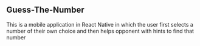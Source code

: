 ## Guess-The-Number
This is a mobile application in React Native in which the user first selects a number of their own choice and then helps opponent with hints to find that number
